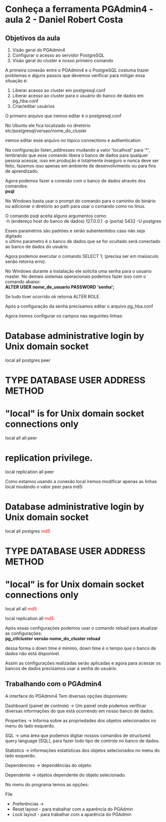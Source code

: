 # Conheça a ferramenta PGAdmin4 - aula 2 - Daniel Robert Costa

## Objetivos da aula 

1. Visão geral do PGAdmin4 
2. Configurar o acesso ao servidor PostgreSQL
3. Visão geral do cluster e nosso primeiro comando

A primeira conexão entre o PGAdmin4 e o PostgreSQL costuma trazer problemas e alguns passos que devemos verificar para mitigar essa 
situação é:

1. Liberar acesso ao cluster em postgresql.conf
2. Liberar acesso ao cluster para o usuário do banco de dados em pg_hba.conf
3. Criar/editar usuários

O primeiro arquivo que iremos editar é o postgresql.conf

No Ubuntu ele fica localizado no diretório etc/postgresql/versao/nome_do_cluster

iremos editar esse arquivo no tópico connections e authentication

Na configuração listen_addresses mudando a valor 'localhost' para '*', lembrando que esse comando libera o banco de dados para qualquer 
pessoa acessar, isso em produção é totalmente inseguro e nunca deve ser feito, fazemos isso apenas em ambiente de desenvolvimento ou para
fins de aprendizado.

Agora podemos fazer a conexão com o banco de dados através dos comandos:  
**psql**  

No Windows basta usar o prompt do comando para o caminho do binário ou adicionar o diretório ao path para usar o comando como no linux.

O comando psql aceita alguns argumentos como:  
-h (endereço host do banco de dados) 127.0.0.1 
-p (porta) 5432
-U postgres 

Esses parametros são padrões e serão subententidos caso não seja digitado  
o ultimo parametro é o banco de dados que se for ocultado será conectado ao banco de dados do usuário.

Agora podemos executar o comando SELECT 1; (precisa ser em maiúsculo senão retorna erro).

No Windows durante a instalação ele solicita uma senha para o usuario master. No demais sistemas operacionais podemos fazer isso com o 
comando abaixo:  
**ALTER USER nome_de_usuario PASSWORD 'senha';**

Se tudo tiver ocorrido ok retorna ALTER ROLE.

Após a configuração da senha precisamos editar o arquivo pg_hba.conf

Agora iremos configurar os campos nas seguintes linhas:

# Database administrative login by Unix domain socket
local   all             postgres                               peer

# TYPE  DATABASE        USER            ADDRESS                 METHOD

# "local" is for Unix domain socket connections only
local   all             all                                     peer

# replication privilege.
local   replication     all                                     peer

Como estamos usando a conexão local iremos modificar apenas as linhas local mudando o valor peer para md5: 

# Database administrative login by Unix domain socket
local   all             postgres                                <span style="color: red;">md5</span>

# TYPE  DATABASE        USER            ADDRESS                 METHOD

# "local" is for Unix domain socket connections only
local   all             all                                     <span style="color: red;">md5</span>

local   replication     all                                     <span style="color: red;">md5</span>

Após essas configurações podemos usar o comando reload para atualizar as configurações:  
**pg_ctlcluster versão nome_do_cluster reload**

dessa forma o down time é minímo, down time é o tempo que o banco de dados não está dísponível.

Assim as configurações realizadas serão aplicadas e agora para acessar os bancos de dados precisamos usar a senha do usuário.

## Trabalhando com o PGAdmin4

A interface do PGAdmin4 Tem diversas opções disponíveis:

Dashboard (painel de controle) -> Um painel onde podemos verificar diversas informações do que está ocorrendo em nosso banco de dados.

Properties -> Informa sobre as propriedades dos objetos selecionados no menu do lado esquerdo.

SQL -> uma área que podemos digitar nossos comandos de structured query language (SQL), para fazer todo tipo de controle no banco de dados.

Statistics -> informações estatísticas dos objetos selecionados no menu do lado esquerdo.

Dependencies -> dependências do objeto.

Dependente -> objetos dependente do objeto selecionado.

No menu do programa temos as opções:

File
* Preferências -> 
* Reset layout  - para trabalhar com a aparência do PGAdmin
* Lock layout   - para trabalhar com a aparência do PGAdmin
